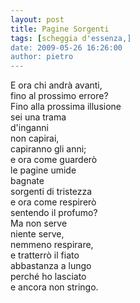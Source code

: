 ```yaml
---
layout: post
title: Pagine Sorgenti
tags: [scheggia d'essenza,]
date: 2009-05-26 16:26:00
author: pietro
---
```

E ora chi andrà avanti,<br/>fino al prossimo errore?<br/>Fino alla prossima illusione<br/>sei una trama<br/>d'inganni<br/>non capirai,<br/>capiranno gli anni;<br/>e ora come guarderò<br/>le pagine umide<br/>bagnate<br/>sorgenti di tristezza<br/>e ora come respirerò<br/>sentendo il profumo?<br/>Ma non serve<br/>niente serve,<br/>nemmeno respirare,<br/>e tratterrò il fiato<br/>abbastanza a lungo<br/>perché ho lasciato<br/>e ancora non stringo.
